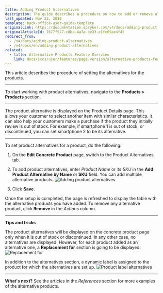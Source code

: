 ```yaml
---
title: Adding Product Alternatives
description: The guide describes a procedure on how to add or remove alternatives to the products in the Back Office.
last_updated: Nov 22, 2019
template: back-office-user-guide-template
originalLink: https://documentation.spryker.com/v4/docs/adding-product-alternatives
originalArticleId: 7677f577-c8ba-4a7a-be33-e1fc09ae4f45
redirect_from:
  - /v4/docs/adding-product-alternatives
  - /v4/docs/en/adding-product-alternatives
related:
  - title: Alternative Products Feature Overview
    link: docs/scos/user/features/page.version/alternative-products-feature-overview.html
---
```


This article describes the procedure of setting the alternatives for the products.
***
To start working with product alternatives, navigate to the **Products > Products** section.
***
The product alternative is displayed on the Product Details page. This allows your customer to select another item with similar characteristics. It can also help your customers make a purchase if the product they initially review is out of stock.
For example, if smartphone 1 is out of stock, or discontinued, you can set smartphone 2 to be its alternative.
***

To set product alternatives for a product, do the following:
1. On the **Edit Concrete Product** page, switch to the Product Alternatives tab.
2. To add product alternatives, enter _Product Name_ or its _SKU_ in the **Add Product Alternative by Name** or **SKU** field.
    You can add multiple alternative products.
![Adding product alternatives](https://spryker.s3.eu-central-1.amazonaws.com/docs/User+Guides/Back+Office+User+Guides/Products/Products/Managing+products/Adding+Product+Alternatives/add-product-alternative.png)

4. Click **Save**.

Once the setup is completed, the page is refreshed to display the table with the alternative products you have added.
To remove any alternative product, click **Remove** in the _Actions_ column.
***
**Tips and tricks**

The product alternatives will be displayed on the concrete product page only when it is out of stock or discontinued. In any other case, no alternatives are displayed. However, for each product added as an alternative one, a **Replacement for** section is going to be displayed:
![Replacement for](https://spryker.s3.eu-central-1.amazonaws.com/docs/User+Guides/Back+Office+User+Guides/Products/Products/Managing+products/Adding+Product+Alternatives/replacement-for.png)

In addition to the alternatives section, a dynamic label is assigned to the product for which the alternatives are set up.
![Product label alternatives](https://spryker.s3.eu-central-1.amazonaws.com/docs/User+Guides/Back+Office+User+Guides/Products/Products/Managing+products/Adding+Product+Alternatives/product-label-alternatives.png)

***
**What's next?**
See the articles in the _References_ section for more examples of the alternative products.
